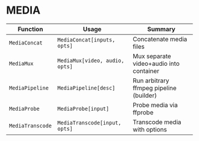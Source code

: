 # MEDIA

| Function | Usage | Summary |
|---|---|---|
| `MediaConcat` | `MediaConcat[inputs, opts]` | Concatenate media files |
| `MediaMux` | `MediaMux[video, audio, opts]` | Mux separate video+audio into container |
| `MediaPipeline` | `MediaPipeline[desc]` | Run arbitrary ffmpeg pipeline (builder) |
| `MediaProbe` | `MediaProbe[input]` | Probe media via ffprobe |
| `MediaTranscode` | `MediaTranscode[input, opts]` | Transcode media with options |
